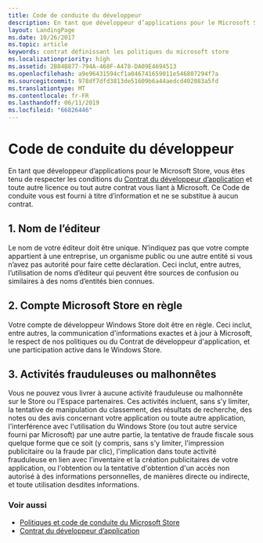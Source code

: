 ```yaml
---
title: Code de conduite du développeur
description: En tant que développeur d’applications pour le Microsoft Store, vous êtes tenu de respecter les conditions du Contrat du développeur d’application et toute autre licence ou tout autre contrat vous liant à Microsoft.
layout: LandingPage
ms.date: 10/26/2017
ms.topic: article
keywords: contrat définissant les politiques du microsoft store
ms.localizationpriority: high
ms.assetid: 2B84B877-794A-468F-A478-DA09E4694513
ms.openlocfilehash: a9e96431594cf1a046741659011e546807294f7a
ms.sourcegitcommit: 978df7dfd3813de51609b6a44aedcd402083a5fd
ms.translationtype: MT
ms.contentlocale: fr-FR
ms.lasthandoff: 06/11/2019
ms.locfileid: "66826446"
---
```

# <a name="developer-code-of-conduct"></a>Code de conduite du développeur

En tant que développeur d’applications pour le Microsoft Store, vous êtes tenu de respecter les conditions du [Contrat du développeur d’application](https://docs.microsoft.com/legal/windows/agreements/app-developer-agreement) et toute autre licence ou tout autre contrat vous liant à Microsoft. Ce Code de conduite vous est fourni à titre d’information et ne se substitue à aucun contrat.


## <a name="1-publisher-name"></a>1. Nom de l’éditeur

Le nom de votre éditeur doit être unique. N’indiquez pas que votre compte appartient à une entreprise, un organisme public ou une autre entité si vous n’avez pas autorité pour faire cette déclaration. Ceci inclut, entre autres, l’utilisation de noms d’éditeur qui peuvent être sources de confusion ou similaires à des noms d’entités bien connues.


## <a name="2-store-account-in-good-standing"></a>2. Compte Microsoft Store en règle

Votre compte de développeur Windows Store doit être en règle. Ceci inclut, entre autres, la communication d'informations exactes et à jour à Microsoft, le respect de nos politiques ou du Contrat de développeur d'application, et une participation active dans le Windows Store.


## <a name="3-fraudulent-or-dishonest-activities"></a>3. Activités frauduleuses ou malhonnêtes

Vous ne pouvez vous livrer à aucune activité frauduleuse ou malhonnête sur le Store ou l'Espace partenaires. Ces activités incluent, sans s'y limiter, la tentative de manipulation du classement, des résultats de recherche, des notes ou des avis concernant votre application ou toute autre application, l'interférence avec l'utilisation du Windows Store (ou tout autre service fourni par Microsoft) par une autre partie, la tentative de fraude fiscale sous quelque forme que ce soit (y compris, sans s'y limiter, l'impression publicitaire ou la fraude par clic), l'implication dans toute activité frauduleuse en lien avec l'inventaire et la création publicitaires de votre application, ou l'obtention ou la tentative d'obtention d'un accès non autorisé à des informations personnelles, de manières directe ou indirecte, et toute utilisation desdites informations.


### <a name="see-also"></a>Voir aussi

- [Politiques et code de conduite du Microsoft Store](store-policies-and-code-of-conduct.md)
- [Contrat du développeur d’application](https://docs.microsoft.com/legal/windows/agreements/app-developer-agreement)